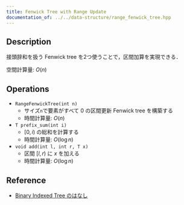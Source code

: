 ```yaml
---
title: Fenwick Tree with Range Update
documentation_of: ../../data-structure/range_fenwick_tree.hpp
---
```


## Description

接頭辞和を扱う Fenwick tree を2つ使うことで，区間加算を実現できる．

空間計算量: $O(n)$

## Operations

- `RangeFenwickTree(int n)`
    - サイズ`n`で要素がすべて $0$ の区間更新 Fenwick tree を構築する
    - 時間計算量: $O(n)$
- `T prefix_sum(int i)`
    - $[0, i)$ の総和を計算する
    - 時間計算量: $O(\log n)$
- `void add(int l, int r, T x)`
    - 区間 $[l, r)$ に $x$ を加える
    - 時間計算量: $O(\log n)$

## Reference

- [Binary Indexed Tree のはなし](http://hos.ac/slides/20140319_bit.pdf)